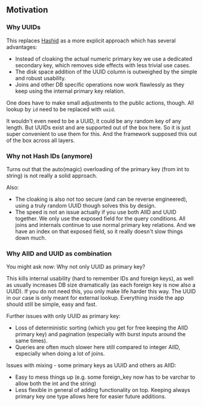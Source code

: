 ## Motivation

### Why UUIDs
This replaces [Hashid](https://github.com/dereuromark/cakephp-hashid) as a more explicit approach which has several advantages:
- Instead of cloaking the actual numeric primary key we use a dedicated secondary key, which removes side effects with less trivial use cases.
- The disk space addition of the UUID column is outweighed by the simple and robust usability.
- Joins and other DB specific operations now work flawlessly as they keep using the internal primary key relation.

One does have to make small adjustments to the public actions, though. All lookup by `id` need to be replaced with `uuid`.

It wouldn't even need to be a UUID, it could be any random key of any length. But UUIDs exist and are supported out of the box here.
So it is just super convenient to use them for this. And the framework supposed this out of the box across all layers.

### Why not Hash IDs (anymore)
Turns out that the auto(magic) overloading of the primary key (from int to string) is not really a solid approach.

Also:
- The cloaking is also not too secure (and can be reverse engineered), using a truly random UUID though solves this by design.
- The speed is not an issue actually if you use both AIID and UUID together. We only use the exposed field for the query conditions. All joins and internals continue to use
normal primary key relations. And we have an index on that exposed field, so it really doesn't slow things down much.

### Why AIID and UUID as combination
You might ask now: Why not only UUID as primary key?

This kills internal usability (hard to remember IDs and foreign keys), as well as usually increases DB size dramatically (as each foreign key is now also a UUID).
If you do not need this, you only make life harder this way.
The UUID in our case is only meant for external lookup. Everything inside the app should still be simple, easy and fast.

Further issues with only UUID as primary key:
- Loss of deterministic sorting (which you get for free keeping the AIID primary key) and pagination (especially with burst inputs around the same times).
- Queries are often much slower here still compared to integer AIID, especially when doing a lot of joins.

Issues with mixing - some primary keys as UUID and others as AIID:
- Easy to mess things up (e.g. some foreign_key now has to be varchar to allow both the int and the string)
- Less flexible in general of adding functionality on top. Keeping always primary key one type allows here for easier future additions.
